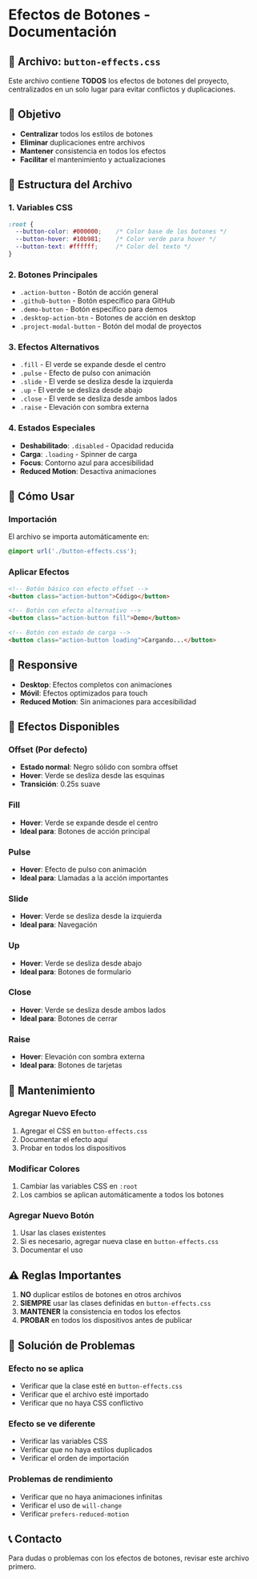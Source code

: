 # Efectos de Botones - Documentación

## 📁 Archivo: `button-effects.css`

Este archivo contiene **TODOS** los efectos de botones del proyecto, centralizados en un solo lugar para evitar conflictos y duplicaciones.

## 🎯 **Objetivo**
- **Centralizar** todos los estilos de botones
- **Eliminar** duplicaciones entre archivos
- **Mantener** consistencia en todos los efectos
- **Facilitar** el mantenimiento y actualizaciones

## 🔧 **Estructura del Archivo**

### 1. **Variables CSS**
```css
:root {
  --button-color: #000000;    /* Color base de los botones */
  --button-hover: #10b981;    /* Color verde para hover */
  --button-text: #ffffff;     /* Color del texto */
}
```

### 2. **Botones Principales**
- `.action-button` - Botón de acción general
- `.github-button` - Botón específico para GitHub
- `.demo-button` - Botón específico para demos
- `.desktop-action-btn` - Botones de acción en desktop
- `.project-modal-button` - Botón del modal de proyectos

### 3. **Efectos Alternativos**
- `.fill` - El verde se expande desde el centro
- `.pulse` - Efecto de pulso con animación
- `.slide` - El verde se desliza desde la izquierda
- `.up` - El verde se desliza desde abajo
- `.close` - El verde se desliza desde ambos lados
- `.raise` - Elevación con sombra externa

### 4. **Estados Especiales**
- **Deshabilitado**: `.disabled` - Opacidad reducida
- **Carga**: `.loading` - Spinner de carga
- **Focus**: Contorno azul para accesibilidad
- **Reduced Motion**: Desactiva animaciones

## 🚀 **Cómo Usar**

### **Importación**
El archivo se importa automáticamente en:
```css
@import url('./button-effects.css');
```

### **Aplicar Efectos**
```html
<!-- Botón básico con efecto offset -->
<button class="action-button">Código</button>

<!-- Botón con efecto alternativo -->
<button class="action-button fill">Demo</button>

<!-- Botón con estado de carga -->
<button class="action-button loading">Cargando...</button>
```

## 📱 **Responsive**
- **Desktop**: Efectos completos con animaciones
- **Móvil**: Efectos optimizados para touch
- **Reduced Motion**: Sin animaciones para accesibilidad

## 🎨 **Efectos Disponibles**

### **Offset (Por defecto)**
- **Estado normal**: Negro sólido con sombra offset
- **Hover**: Verde se desliza desde las esquinas
- **Transición**: 0.25s suave

### **Fill**
- **Hover**: Verde se expande desde el centro
- **Ideal para**: Botones de acción principal

### **Pulse**
- **Hover**: Efecto de pulso con animación
- **Ideal para**: Llamadas a la acción importantes

### **Slide**
- **Hover**: Verde se desliza desde la izquierda
- **Ideal para**: Navegación

### **Up**
- **Hover**: Verde se desliza desde abajo
- **Ideal para**: Botones de formulario

### **Close**
- **Hover**: Verde se desliza desde ambos lados
- **Ideal para**: Botones de cerrar

### **Raise**
- **Hover**: Elevación con sombra externa
- **Ideal para**: Botones de tarjetas

## 🔄 **Mantenimiento**

### **Agregar Nuevo Efecto**
1. Agregar el CSS en `button-effects.css`
2. Documentar el efecto aquí
3. Probar en todos los dispositivos

### **Modificar Colores**
1. Cambiar las variables CSS en `:root`
2. Los cambios se aplican automáticamente a todos los botones

### **Agregar Nuevo Botón**
1. Usar las clases existentes
2. Si es necesario, agregar nueva clase en `button-effects.css`
3. Documentar el uso

## ⚠️ **Reglas Importantes**

1. **NO** duplicar estilos de botones en otros archivos
2. **SIEMPRE** usar las clases definidas en `button-effects.css`
3. **MANTENER** la consistencia en todos los efectos
4. **PROBAR** en todos los dispositivos antes de publicar

## 🐛 **Solución de Problemas**

### **Efecto no se aplica**
- Verificar que la clase esté en `button-effects.css`
- Verificar que el archivo esté importado
- Verificar que no haya CSS conflictivo

### **Efecto se ve diferente**
- Verificar las variables CSS
- Verificar que no haya estilos duplicados
- Verificar el orden de importación

### **Problemas de rendimiento**
- Verificar que no haya animaciones infinitas
- Verificar el uso de `will-change`
- Verificar `prefers-reduced-motion`

## 📞 **Contacto**
Para dudas o problemas con los efectos de botones, revisar este archivo primero.
